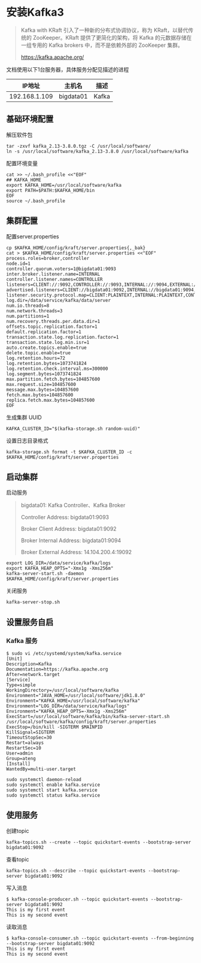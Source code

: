 # 安装Kafka3

> Kafka with KRaft 引入了一种新的分布式协调协议，称为 KRaft，以替代传统的 ZooKeeper。KRaft 提供了更简化的架构，将 Kafka 的元数据存储在一组专用的 Kafka brokers 中，而不是依赖外部的 ZooKeeper 集群。
>
> https://kafka.apache.org/

文档使用以下1台服务器，具体服务分配见描述的进程

| IP地址        | 主机名    | 描述  |
| ------------- | --------- | ----- |
| 192.168.1.109 | bigdata01 | Kafka |



## 基础环境配置

解压软件包

```
tar -zxvf kafka_2.13-3.8.0.tgz -C /usr/local/software/
ln -s /usr/local/software/kafka_2.13-3.8.0 /usr/local/software/kafka
```

配置环境变量

```
cat >> ~/.bash_profile <<"EOF"
## KAFKA_HOME
export KAFKA_HOME=/usr/local/software/kafka
export PATH=$PATH:$KAFKA_HOME/bin
EOF
source ~/.bash_profile
```



## 集群配置

配置server.properties

```
cp $KAFKA_HOME/config/kraft/server.properties{,_bak}
cat > $KAFKA_HOME/config/kraft/server.properties <<"EOF"
process.roles=broker,controller
node.id=1
controller.quorum.voters=1@bigdata01:9093
inter.broker.listener.name=INTERNAL
controller.listener.names=CONTROLLER
listeners=CLIENT://:9092,CONTROLLER://:9093,INTERNAL://:9094,EXTERNAL://:9095
advertised.listeners=CLIENT://bigdata01:9092,INTERNAL://bigdata01:9094,EXTERNAL://14.104.200.4:19092
listener.security.protocol.map=CLIENT:PLAINTEXT,INTERNAL:PLAINTEXT,CONTROLLER:PLAINTEXT,EXTERNAL:PLAINTEXT
log.dir=/data/service/kafka/data/server
num.io.threads=8
num.network.threads=3
num.partitions=1
num.recovery.threads.per.data.dir=1
offsets.topic.replication.factor=1
default.replication.factor=1
transaction.state.log.replication.factor=1
transaction.state.log.min.isr=1
auto.create.topics.enable=true
delete.topic.enable=true
log.retention.hours=72
log.retention.bytes=1073741824
log.retention.check.interval.ms=300000
log.segment.bytes=1073741824
max.partition.fetch.bytes=104857600
max.request.size=104857600
message.max.bytes=104857600
fetch.max.bytes=104857600
replica.fetch.max.bytes=104857600
EOF
```

生成集群 UUID

```
KAFKA_CLUSTER_ID="$(kafka-storage.sh random-uuid)"
```

设置日志目录格式

```
kafka-storage.sh format -t $KAFKA_CLUSTER_ID -c $KAFKA_HOME/config/kraft/server.properties
```



## 启动集群

启动服务

> bigdata01: Kafka Controller、Kafka Broker
>
> Controller Address: bigdata01:9093
>
> Broker Client Address: bigdata01:9092
>
> Broker Internal Address: bigdata01:9094
>
> Broker External Address: 14.104.200.4:19092

```
export LOG_DIR=/data/service/kafka/logs
export KAFKA_HEAP_OPTS="-Xmx1g -Xms256m"
kafka-server-start.sh -daemon $KAFKA_HOME/config/kraft/server.properties
```

关闭服务

```
kafka-server-stop.sh
```



## 设置服务自启

### Kafka 服务

```
$ sudo vi /etc/systemd/system/kafka.service
[Unit]
Description=Kafka
Documentation=https://kafka.apache.org
After=network.target
[Service]
Type=simple
WorkingDirectory=/usr/local/software/kafka
Environment="JAVA_HOME=/usr/local/software/jdk1.8.0"
Environment="KAFKA_HOME=/usr/local/software/kafka"
Environment="LOG_DIR=/data/service/kafka/logs"
Environment="KAFKA_HEAP_OPTS=-Xmx1g -Xms256m"
ExecStart=/usr/local/software/kafka/bin/kafka-server-start.sh /usr/local/software/kafka/config/kraft/server.properties
ExecStop=/bin/kill -SIGTERM $MAINPID
KillSignal=SIGTERM
TimeoutStopSec=30
Restart=always
RestartSec=10
User=admin
Group=ateng
[Install]
WantedBy=multi-user.target
```

```
sudo systemctl daemon-reload
sudo systemctl enable kafka.service
sudo systemctl start kafka.service
sudo systemctl status kafka.service
```



## 使用服务

创建topic

```
kafka-topics.sh --create --topic quickstart-events --bootstrap-server bigdata01:9092
```

查看topic

```
kafka-topics.sh --describe --topic quickstart-events --bootstrap-server bigdata01:9092
```

写入消息

```
$ kafka-console-producer.sh --topic quickstart-events --bootstrap-server bigdata01:9092
This is my first event
This is my second event
```

读取消息

```
$ kafka-console-consumer.sh --topic quickstart-events --from-beginning --bootstrap-server bigdata01:9092
This is my first event
This is my second event
```

